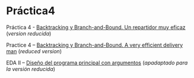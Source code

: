 # Práctica4

Práctica 4 - [Backtracking y Branch-and-Bound. Un repartidor muy eficaz](https://ualeda2.github.io/practica4/index) (_version reducida_)

Practice 4 – [Backtracking y Branch-and-Bound. A very efficient delivery man](https://ualeda2.github.io/practica4/index_en) (_reduced version_)

EDA II – [Diseño del programa principal con argumentos](https://ualeda2.github.io/practica4/mainWithArguments) (_apadaptado para la versión reducida_)